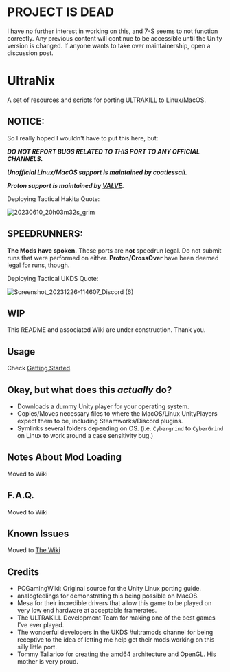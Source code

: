 # PROJECT IS DEAD
I have no further interest in working on this, and 7-S seems to not function correctly. Any previous content will continue to be accessible until the Unity version is changed. If anyone wants to take over maintainership, open a discussion post.

# UltraNix
A set of resources and scripts for porting ULTRAKILL to Linux/MacOS.

## NOTICE:
So I really hoped I wouldn't have to put this here, but:

***DO NOT REPORT BUGS RELATED TO THIS PORT TO ANY OFFICIAL CHANNELS.***

***Unofficial Linux/MacOS support is maintained by coatlessali.***

***Proton support is maintained by [VALVE](https://github.com/ValveSoftware/Proton/issues/4406).***

Deploying Tactical Hakita Quote:

![20230610_20h03m32s_grim](https://github.com/coatlessali/UltraNix/assets/61166135/86499157-27e0-4c30-bf52-5eb80ff0b064)

## SPEEDRUNNERS:
**The Mods have spoken.** These ports are **not** speedrun legal. Do not submit runs that were performed on either. **Proton/CrossOver** have been deemed legal for runs, though.

Deploying Tactical UKDS Quote:

![Screenshot_20231226-114607_Discord (6)](https://github.com/coatlessali/UltraNix/assets/61166135/96eed89c-d921-4426-a304-e9c70b67f404)

## WIP
This README and associated Wiki are under construction. Thank you.

## Usage
Check [Getting Started](https://github.com/coatlessali/UltraNix/wiki/Getting-Started).

## Okay, but what does this *actually* do?
* Downloads a dummy Unity player for your operating system.
* Copies/Moves necessary files to where the MacOS/Linux UnityPlayers expect them to be, including Steamworks/Discord plugins.
* Symlinks several folders depending on OS. (i.e. `Cybergrind` to `CyberGrind` on Linux to work around a case sensitivity bug.)

## Notes About Mod Loading
Moved to Wiki

## F.A.Q.
Moved to Wiki

## Known Issues
Moved to [The Wiki](https://github.com/coatlessali/UltraNix/wiki/Known-Issues)

## Credits
* PCGamingWiki: Original source for the Unity Linux porting guide.
* analogfeelings for demonstrating this being possible on MacOS.
* Mesa for their incredible drivers that allow this game to be played on very low end hardware at acceptable framerates.
* The ULTRAKILL Development Team for making one of the best games I've ever played.
* The wonderful developers in the UKDS #ultramods channel for being receptive to the idea of letting me help get their mods working on this silly little port.
* Tommy Tallarico for creating the amd64 architecture and OpenGL. His mother is very proud.
